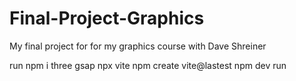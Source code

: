 # Final-Project-Graphics
My final project for for my graphics course with Dave Shreiner

run  npm i three gsap
npx vite
npm create vite@lastest
npm dev run
